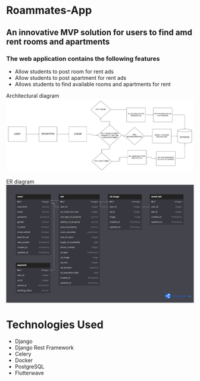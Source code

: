 # Roammates-App
## An innovative MVP solution for users to find amd rent rooms and apartments 
### The web application contains the following features 
- Allow students to post room for rent ads
- Allow students to post apartment for rent ads
- Allows students to find available rooms and apartments for rent

Architectural diagram
![](https://github.com/Benji918/Roammates-App/blob/main/ROAMMATES%20APP.png)

ER diagram 
![](https://github.com/Benji918/Roammates-App/blob/main/Roommates%20ER%20diagram.png)

# Technologies Used
- Django
- Django Rest Framework
- Celery
- Docker
- PostgreSQL
- Flutterwave 
